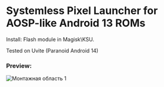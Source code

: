 # Systemless Pixel Launcher for AOSP-like Android 13 ROMs 
Install: 
Flash module in Magisk\KSU.

Tested on Uvite (Paranoid Android 14)
### Preview:
![Монтажная область 1](https://github.com/user-attachments/assets/fa2cb118-e178-47ef-b9b7-eb3604fb4ca7)
